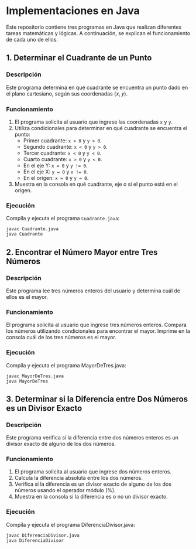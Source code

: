 # Implementaciones en Java

Este repositorio contiene tres programas en Java que realizan diferentes tareas matemáticas y lógicas. A continuación, se explican el funcionamiento de cada uno de ellos.

## 1. Determinar el Cuadrante de un Punto

### Descripción
Este programa determina en qué cuadrante se encuentra un punto dado en el plano cartesiano, según sus coordenadas (𝑥, 𝑦).

### Funcionamiento
1. El programa solicita al usuario que ingrese las coordenadas `x` y `y`.
2. Utiliza condicionales para determinar en qué cuadrante se encuentra el punto:
   - Primer cuadrante: `x > 0` y `y > 0`.
   - Segundo cuadrante: `x < 0` y `y > 0`.
   - Tercer cuadrante: `x < 0` y `y < 0`.
   - Cuarto cuadrante: `x > 0` y `y < 0`.
   - En el eje Y: `x = 0` y `y != 0`.
   - En el eje X: `y = 0` y `x != 0`.
   - En el origen: `x = 0` y `y = 0`.
3. Muestra en la consola en qué cuadrante, eje o si el punto está en el origen.

### Ejecución
Compila y ejecuta el programa `Cuadrante.java`:
```
javac Cuadrante.java
java Cuadrante
```


## 2. Encontrar el Número Mayor entre Tres Números
### Descripción
Este programa lee tres números enteros del usuario y determina cuál de ellos es el mayor.

### Funcionamiento
El programa solicita al usuario que ingrese tres números enteros.
Compara los números utilizando condicionales para encontrar el mayor.
Imprime en la consola cuál de los tres números es el mayor.
### Ejecución
Compila y ejecuta el programa MayorDeTres.java:
```
javac MayorDeTres.java
java MayorDeTres
```

## 3. Determinar si la Diferencia entre Dos Números es un Divisor Exacto
### Descripción
Este programa verifica si la diferencia entre dos números enteros es un divisor exacto de alguno de los dos números.

### Funcionamiento
1. El programa solicita al usuario que ingrese dos números enteros.
2. Calcula la diferencia absoluta entre los dos números.
3. Verifica si la diferencia es un divisor exacto de alguno de los dos números usando el operador módulo (%).
4. Muestra en la consola si la diferencia es o no un divisor exacto.

### Ejecución
Compila y ejecuta el programa DiferenciaDivisor.java:
```
javac DiferenciaDivisor.java
java DiferenciaDivisor
```


